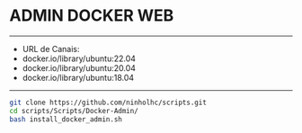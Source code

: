 # ADMIN DOCKER WEB

---

- URL de Canais:
- docker.io/library/ubuntu:22.04
- docker.io/library/ubuntu:20.04
- docker.io/library/ubuntu:18.04

---

```bash
git clone https://github.com/ninholhc/scripts.git
cd scripts/Scripts/Docker-Admin/
bash install_docker_admin.sh
```
